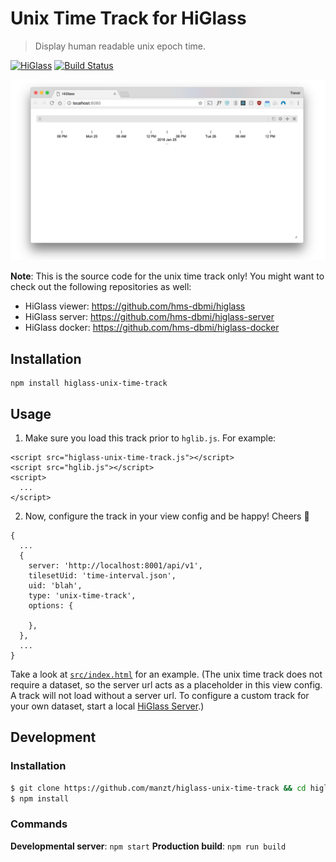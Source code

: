 # Unix Time Track for HiGlass

> Display human readable unix epoch time.

[![HiGlass](https://img.shields.io/badge/higlass-👍-red.svg?colorB=0f5d92)](http://higlass.io)
[![Build Status](https://travis-ci.org/manzt/higlass-unix-time-track.svg?branch=master)](https://travis-ci.org/manzt/higlass-unix-time-track)

![HiGlass showing times](/screenshot.png?raw=true)

**Note**: This is the source code for the unix time track only! You might want to check out the following repositories as well:

- HiGlass viewer: https://github.com/hms-dbmi/higlass
- HiGlass server: https://github.com/hms-dbmi/higlass-server
- HiGlass docker: https://github.com/hms-dbmi/higlass-docker

## Installation

```
npm install higlass-unix-time-track
```

## Usage

1. Make sure you load this track prior to `hglib.js`. For example:

```
<script src="higlass-unix-time-track.js"></script>
<script src="hglib.js"></script>
<script>
  ...
</script>
```

2. Now, configure the track in your view config and be happy! Cheers 🎉

```
{
  ...
  {
    server: 'http://localhost:8001/api/v1',
    tilesetUid: 'time-interval.json',
    uid: 'blah',
    type: 'unix-time-track',
    options: {

    },
  },
  ...
}
```

Take a look at [`src/index.html`](src/index.html) for an example. (The unix time track does not require a dataset, so the server url acts as a placeholder in this view config. A track will not load without a server url. To configure a custom track for your own dataset, start a local [HiGlass Server](https://github.com/hms-dbmi/higlass-server).)

## Development

### Installation

```bash
$ git clone https://github.com/manzt/higlass-unix-time-track && cd higlass-unix-time-track
$ npm install
```

### Commands

**Developmental server**: `npm start`
**Production build**: `npm run build`
